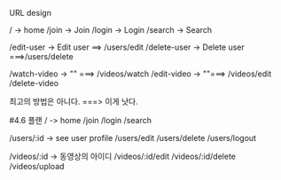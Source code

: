 URL design

/ -> home
/join -> Join
/login -> Login
/search -> Search

/edit-user -> Edit user ==> /users/edit
/delete-user -> Delete user ===>/users/delete

/watch-video -> "" ===> /videos/watch
/edit-video -> ""===> /videos/edit
/delete-video

최고의 방법은 아니다. ===> 이게 낫다.

#4.6 플랜
/ -> home
/join
/login
/search

/users/:id -> see user profile
/users/edit
/users/delete
/users/logout

/videos/:id -> 동영상의 아이디
/videos/:id/edit
/videos/:id/delete
/videos/upload

